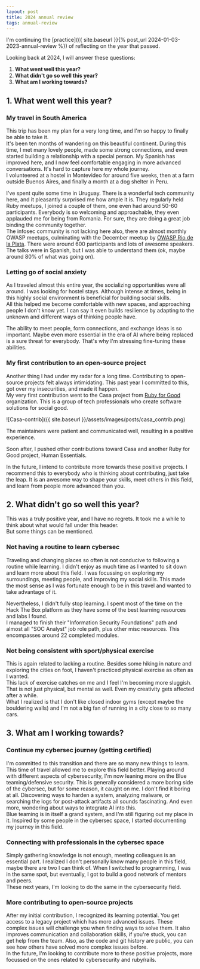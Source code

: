```yaml
---
layout: post
title: 2024 annual review
tags: annual-review
---
```


I'm continuing the [practice]({{ site.baseurl }}{% post_url 2024-01-03-2023-annual-review %}) of reflecting on the year that passed.

Looking back at 2024, I will answer these questions:
1. **What went well this year?**
2. **What didn't go so well this year?**
3. **What am I working towards?**

## 1. **What went well this year?**
### My travel in South America
This trip has been my plan for a very long time, and I'm so happy to finally be able to take it.   
It's been ten months of wandering on this beautiful continent. During this time, I met many lovely people, made some strong connections, and even started building a relationship with a special person.  My Spanish has improved here, and I now feel comfortable engaging in more advanced conversations. It's hard to capture here my whole journey.    
I volunteered at a hostel in Montevideo for around five weeks, then at a farm outside Buenos Aires, and finally a month at a dog shelter in Peru.  

I've spent quite some time in Uruguay. There is a wonderful tech community here, and it pleasantly surprised me how ample it is. They regularly held Ruby meetups, I joined a couple of them, one even had around 50-60 participants. Everybody is so welcoming and approachable, they even applauded me for being from Romania. For sure, they are doing a great job binding the community together.    
The infosec community is not lacking here also, there are almost monthly OWASP meetups, culminating with the December meetup by [OWASP Rio de la Plata](https://appsecriodelaplata.org/). There were around 600 participants and lots of awesome speakers. The talks were in Spanish, but I was able to understand them (ok, maybe around 80% of what was going on).

### Letting go of social anxiety
As I traveled almost this entire year, the socializing opportunities were all around. I was looking for hostel stays. Although intense at times, being in this highly social environment is beneficial for building social skills.   
All this helped me become comfortable with new spaces, and approaching people I don't know yet. I can say it even builds resilience by adapting to the unknown and different ways of thinking people have.    

The ability to meet people, form connections, and exchange ideas is so important. Maybe even more essential in the era of AI where being replaced is a sure threat for everybody. That's why I'm stressing fine-tuning these abilities.

### My first contribution to an open-source project
Another thing I had under my radar for a long time. Contributing to open-source projects felt always intimidating. This past year I committed to this, got over my insecurities, and made it happen.    
My very first contribution went to the Casa project from [Ruby for Good](https://rubyforgood.org/) organization. This is a group of tech professionals who create software solutions for social good.

![Casa-contrib]({{ site.baseurl }}/assets/images/posts/casa_contrib.png)

The maintainers were patient and communicated well, resulting in a positive experience.

Soon after, I pushed other contributions toward Casa and another Ruby for Good project, Human Essentials.    

In the future, I intend to contribute more towards these positive projects. I recommend this to everybody who is thinking about contributing, just take the leap. It is an awesome way to shape your skills, meet others in this field, and learn from people more advanced than you.

## 2. **What didn't go so well this year?**
This was a truly positive year, and I have no regrets. It took me a while to think about what would fall under this header.    
But some things can be mentioned. 
### Not having a routine to learn cybersec
Traveling and changing places so often is not conducive to following a routine while learning. I didn't enjoy as much time as I wanted to sit down and learn more about this field. I was focussing on exploring my surroundings, meeting people, and improving my social skills. This made the most sense as I was fortunate enough to be in this travel and wanted to take advantage of it.

Nevertheless, I didn't fully stop learning. I spent most of the time on the Hack The Box platform as they have some of the best learning resources and labs I found.    
I managed to finish their "Information Security Foundations" path and almost all "SOC Analyst" job role path, plus other misc resources. This encompasses around 22 completed modules.

### Not being consistent with sport/physical exercise
This is again related to lacking a routine. Besides some hiking in nature and exploring the cities on foot, I haven't practiced physical exercise as often as I wanted.    
This lack of exercise catches on me and I feel I'm becoming more sluggish. That is not just physical, but mental as well. Even my creativity gets affected after a while.     
What I realized is that I don't like closed indoor gyms (except maybe the bouldering walls) and I'm not a big fan of running in a city close to so many cars.

## 3. **What am I working towards?**
### Continue my cybersec journey (getting certified)
I'm committed to this transition and there are so many new things to learn. This time of travel allowed me to explore this field better. Playing around with different aspects of cybersecurity, I'm now leaning more on the Blue teaming/defensive security. This is generally considered a more boring side of the cybersec, but for some reason, it caught on me. I don't find it boring at all. Discovering ways to harden a system, analyzing malware, or searching the logs for post-attack artifacts all sounds fascinating. And even more, wondering about ways to integrate AI into this.    
Blue teaming is in itself a grand system, and I'm still figuring out my place in it. Inspired by some people in the cybersec space, I started documenting my journey in this field.

### Connecting with professionals in the cybersec space
Simply gathering knowledge is not enough, meeting colleagues is an essential part. I realized I don't personally know many people in this field, maybe there are two I can think of. When I switched to programming, I was in the same spot, but eventually, I got to build a good network of mentors and peers.    
These next years, I'm looking to do the same in the cybersecurity field.

### More contributing to open-source projects
After my initial contribution, I recognized its learning potential. You get access to a legacy project which has more advanced issues. These complex issues will challenge you when finding ways to solve them. It also improves communication and collaboration skills, if you're stuck, you can get help from the team. Also, as the code and git history are public, you can see how others have solved more complex issues before.    
In the future, I'm looking to contribute more to these positive projects, more focussed on the ones related to cybersecurity and ruby/rails.